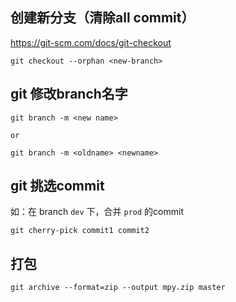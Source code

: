 

## 创建新分支（清除all commit）

https://git-scm.com/docs/git-checkout


```git
git checkout --orphan <new-branch>
```

## git 修改branch名字

```git
git branch -m <new name>

or

git branch -m <oldname> <newname>
```

## git 挑选commit

如：在 branch `dev` 下，合并 `prod` 的commit

```git
git cherry-pick commit1 commit2
```

## 打包

```git
git archive --format=zip --output mpy.zip master
```
